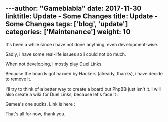---author: "Gameblabla"
date: 2017-11-30
linktitle: Update - Some Changes
title: Update - Some Changes
tags: ['blog', 'update']
categories: ['Maintenance']
weight: 10
---
It's been a while since i have not done anything, even development-wise.

Sadly, i have some real-life issues so i could not do much.

When not developing, i mostly play Duel Links.

Because the boards got haxxed by Hackers (already, thanks),  i have decide to remove it.

I'll try to think of a better way to create a board but PhpBB just isn't it.
I will also create a wiki for Duel Links, because let's face it :

Gamea's one sucks.
Link is here : [](https://duellinks.gameblabla.nl)

That's all for now, thank you.

